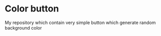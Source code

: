 # Color button
My repository which contain very simple button which generate random background color
